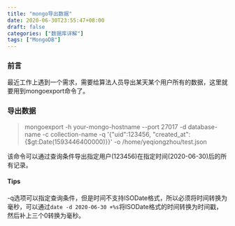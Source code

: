 ```yaml
---
title: "mongo导出数据"
date: 2020-06-30T23:55:47+08:00
draft: false
categories: ["数据库详解"]
tags: ["MongoDB"]
---
```


### 前言

最近工作上遇到一个需求，需要给算法人员导出某天某个用户所有的数据，这里就要用到mongoexport命令了。

### 导出数据

> mongoexport -h your-mongo-hostname --port 27017 -d database-name -c collection-name -q '{"uid":123456, "created_at":{$gt:Date(1593446400000)}}' -o /home/yeqiongzhou/test.json

该命令可以通过查询条件导出指定用户(123456)在指定时间(2020-06-30)后的所有记录。

#### Tips

-q选项可以指定查询条件，但是时间不支持ISODate格式，所以必须将时间转换为毫秒，可以通过`date -d 2020-06-30 +%s`将ISODate格式的时间转换为时间戳，然后补上三个0转换为毫秒。
